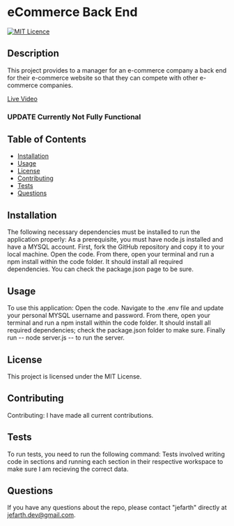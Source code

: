# eCommerce Back End
  [![MIT Licence](https://badges.frapsoft.com/os/mit/mit.png?v=103)](https://opensource.org/licenses/mit-license.php)

  ## Description
This project provides to a manager for an e-commerce company a back end for their e-commerce website so that they can compete with other e-commerce companies.

[Live Video](https://drive.google.com/file/d/1gasLzvmG47HAPTXvzCF8TmjLigYHPeNW/view)

### UPDATE Currently Not Fully Functional

## Table of Contents 

* [Installation](#installation)
* [Usage](#usage)
* [License](#license)
* [Contributing](#contributing)
* [Tests](#tests)
* [Questions](#questions)

## Installation
The following necessary dependencies must be installed to run the application properly: As a prerequisite, you must have node.js installed and have a MYSQL account. First, fork the GitHub repository and copy it to your local machine. Open the code. From there, open your terminal and run a npm install within the code folder. It should install all required dependencies. You can check the package.json page to be sure.

## Usage
To use this application: Open the code. Navigate to the .env file and update your personal MYSQL username and password. From there, open your terminal and run a npm install within the code folder. It should install all required dependencies; check the package.json folder to make sure. Finally run -- node server.js -- to run the server.

## License
This project is licensed under the MIT License.

## Contributing
Contributing: I have made all current contributions.

## Tests
To run tests, you need to run the following command: Tests involved writing code in sections and running each section in their respective workspace to make sure I am recieving the correct data.

## Questions
If you have any questions about the repo, please contact "jefarth" directly at jefarth.dev@gmail.com.

